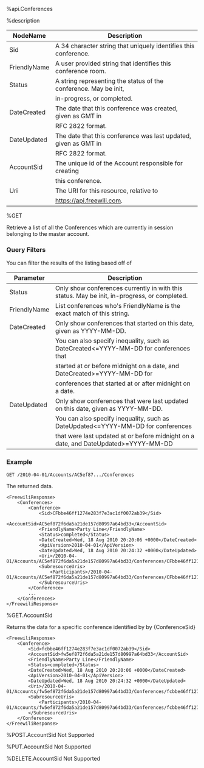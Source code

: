 %api.Conferences

%description

NodeName     | Description
------------ | ---------------
Sid	         | A 34 character string that uniquely identifies this conference.
FriendlyName | A user provided string that identifies this conference room.
Status	     | A string representing the status of the conference. May be init,
             | in-progress, or completed.
DateCreated	 | The date that this conference was created, given as GMT in 
             | RFC 2822 format.
DateUpdated	 | The date that this conference was last updated, given as GMT in 
             | RFC 2822 format.
AccountSid	 | The unique id of the Account responsible for creating 
             | this conference.
Uri	         | The URI for this resource, relative to 
             | https://api.freewili.com.


%GET

Retrieve a list of all the Conferences which are currently in session belonging to the master account.

### Query Filters ###
You can filter the results of the listing based off of 

Parameter	 | Description
------------ | ---------------
Status	     | Only show conferences currently in with this status. May be init, in-progress, or completed.
FriendlyName | List conferences who's FriendlyName is the exact match of this string.
DateCreated  | Only show conferences that started on this date, given as YYYY-MM-DD. 
             | You can also specify inequality, such as DateCreated<=YYYY-MM-DD for conferences that 
             | started at or before midnight on a date, and DateCreated>=YYYY-MM-DD for 
             | conferences that started at or after midnight on a date.
DateUpdated  | Only show conferences that were last updated on this date, given as YYYY-MM-DD.
             | You can also specify inequality, such as DateUpdated<=YYYY-MM-DD for conferences
             | that were last updated at or before midnight on a date, and DateUpdated>=YYYY-MM-DD

### Example ###

~~~
GET /2010-04-01/Accounts/AC5ef87.../Conferences
~~~

The returned data.

~~~{ .xml }
<FreewiliResponse>
    <Conferences>
        <Conference>
            <Sid>CFbbe46ff1274e283f7e3ac1df0072ab39</Sid>
            <AccountSid>AC5ef872f6da5a21de157d80997a64bd33</AccountSid>
            <FriendlyName>Party Line</FriendlyName>
            <Status>completed</Status>
            <DateCreated>Wed, 18 Aug 2010 20:20:06 +0000</DateCreated>
            <ApiVersion>2010-04-01</ApiVersion>
            <DateUpdated>Wed, 18 Aug 2010 20:24:32 +0000</DateUpdated>
            <Uri>/2010-04-01/Accounts/AC5ef872f6da5a21de157d80997a64bd33/Conferences/CFbbe46ff1274e283f7e3ac1df0072ab39</Uri>
            <SubresourceUris>
                <Participants>/2010-04-01/Accounts/AC5ef872f6da5a21de157d80997a64bd33/Conferences/CFbbe46ff1274e283f7e3ac1df0072ab39/Participants</Participants>
            </SubresourceUris>
        </Conference>
        ...
    </Conferences>
</FreewiliResponse>
~~~

%GET.AccountSid

Returns the data for a specific conference identified by by {ConferenceSid}

~~~
<FreewiliResponse>
    <Conference>
        <Sid>fcbbe46ff1274e283f7e3ac1df0072ab39</Sid>
        <AccountSid>fw5ef872f6da5a21de157d80997a64bd33</AccountSid>
        <FriendlyName>Party Line</FriendlyName>
        <Status>completed</Status>
        <DateCreated>Wed, 18 Aug 2010 20:20:06 +0000</DateCreated>
        <ApiVersion>2010-04-01</ApiVersion>
        <DateUpdated>Wed, 18 Aug 2010 20:24:32 +0000</DateUpdated>
        <Uri>/2010-04-01/Accounts/fw5ef872f6da5a21de157d80997a64bd33/Conferences/fcbbe46ff1274e283f7e3ac1df0072ab39</Uri>
        <SubresourceUris>
            <Participants>/2010-04-01/Accounts/fw5ef872f6da5a21de157d80997a64bd33/Conferences/fcbbe46ff1274e283f7e3ac1df0072ab39/Participants</Participants>
        </SubresourceUris>
    </Conference>
</FreewiliResponse>
~~~

%POST.AccountSid
Not Supported

%PUT.AccountSid
Not Supported

%DELETE.AccountSid
Not Supported